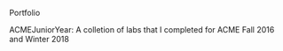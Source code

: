 Portfolio

ACMEJuniorYear: A colletion of labs that I completed for ACME Fall 2016 and Winter 2018

